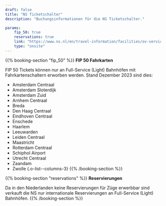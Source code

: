 ```yaml
---
draft: false
title: "NS Ticketschalter"
description: "Buchungsinformationen für die NS Ticketschalter."

params:
    fip_50: true
    reservations: true
    link: "https://www.ns.nl/en/travel-information/facilities/ov-service-and-tickets-shops.html"
    type: "onsite"
---
```


{{% booking-section "fip_50" %}}
**FIP 50 Fahrkarten**

FIP 50 Tickets können nur an Full-Service (Light) Bahnhöfen mit Fahrkartenschaltern erworben werden. Stand Dezember 2023 sind dies:

- Amsterdam Centraal
- Amsterdam Sloterdijk
- Amsterdam Zuid
- Arnhem Centraal
- Breda
- Den Haag Centraal
- Eindhoven Centraal
- Enschede
- Haarlem
- Leeuwarden
- Leiden Centraal
- Maastricht
- Rotterdam Centraal
- Schiphol Airport
- Utrecht Centraal
- Zaandam
- Zwolle
{.o-list--columns-3}
{{% /booking-section %}}

{{% booking-section "reservations" %}}
**Reservierungen**

Da in den Niederlanden keine Reservierungen für Züge erwerbbar sind verkauft die NS nur internationale Reservierungen an Full-Service (Light) Bahnhöfen.
{{% /booking-section %}}
